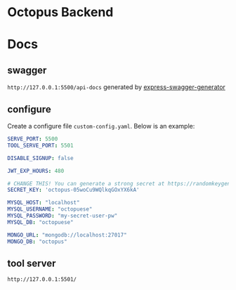 # Octopus Backend

# Docs
## swagger
`http://127.0.0.1:5500/api-docs`
generated by [express-swagger-generator](https://github.com/pgroot/express-swagger-generator)

## configure
Create a configure file `custom-config.yaml`. Below is an example:

``` yaml
SERVE_PORT: 5500
TOOL_SERVE_PORT: 5501

DISABLE_SIGNUP: false

JWT_EXP_HOURS: 480

# CHANGE THIS! You can generate a strong secret at https://randomkeygen.com/
SECRET_KEY: 'octopus-05woCu9WQlkqGOxYX6kA'

MYSQL_HOST: "localhost"
MYSQL_USERNAME: "octopuese"
MYSQL_PASSWORD: "my-secret-user-pw"
MYSQL_DB: "octopuese"

MONGO_URL: "mongodb://localhost:27017"
MONGO_DB: "octopus"
```

## tool server
`http://127.0.0.1:5501/`


